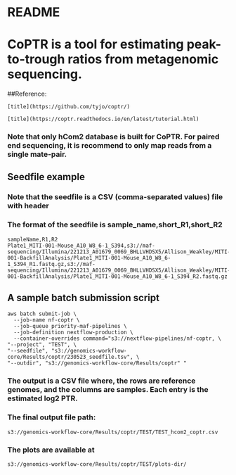 README
====================

# CoPTR is a tool for estimating peak-to-trough ratios from metagenomic sequencing.

##Reference:

 	[title](https://github.com/tyjo/coptr/)

 	[title](https://coptr.readthedocs.io/en/latest/tutorial.html)

### Note that only hCom2 database is built for CoPTR. For paired end sequencing, it is recommend to only map reads from a single mate-pair.

## Seedfile example
### Note that the seedfile is a CSV (comma-separated values) file with header
### The format of the seedfile is sample_name,short_R1,short_R2

```{bash}
sampleName,R1,R2
Plate1_MITI-001-Mouse_A10_W8_6-1_S394,s3://maf-sequencing/Illumina/221213_A01679_0069_BHLLVHDSX5/Allison_Weakley/MITI-001-BackfillAnalysis/Plate1_MITI-001-Mouse_A10_W8_6-1_S394_R1.fastq.gz,s3://maf-sequencing/Illumina/221213_A01679_0069_BHLLVHDSX5/Allison_Weakley/MITI-001-BackfillAnalysis/Plate1_MITI-001-Mouse_A10_W8_6-1_S394_R2.fastq.gz
```

## A sample batch submission script

```{bash}
aws batch submit-job \
  --job-name nf-coptr \
  --job-queue priority-maf-pipelines \
  --job-definition nextflow-production \
  --container-overrides command="s3://nextflow-pipelines/nf-coptr, \
"--project", "TEST", \
"--seedfile", "s3://genomics-workflow-core/Results/coptr/230523_seedfile.tsv", \
"--outdir", "s3://genomics-workflow-core/Results/coptr" "
```

### The output is a CSV file where, the rows are reference genomes, and the columns are samples. Each entry is the estimated log2 PTR.
### The final output file path:
```{bash}
s3://genomics-workflow-core/Results/coptr/TEST/TEST_hcom2_coptr.csv
```
### The plots are available at
```{bash}
s3://genomics-workflow-core/Results/coptr/TEST/plots-dir/
```

